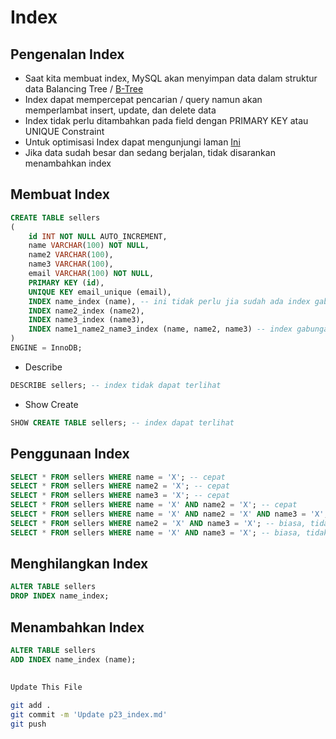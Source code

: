 # Index

## Pengenalan Index
* Saat kita membuat index, MySQL akan menyimpan data dalam struktur data Balancing Tree / [B-Tree](https://en.wikipedia.org/wiki/B-tre)
* Index dapat mempercepat pencarian / query namun akan memperlambat insert, update, dan delete data
* Index tidak perlu ditambahkan pada field dengan PRIMARY KEY atau UNIQUE Constraint
* Untuk optimisasi Index dapat mengunjungi laman [Ini](https://dev.mysql.com/doc/refman/8.0/en/optimization-indexes.html)
* Jika data sudah besar dan sedang berjalan, tidak disarankan menambahkan index

## Membuat Index
```sql
CREATE TABLE sellers
(
	id INT NOT NULL AUTO_INCREMENT,
    name VARCHAR(100) NOT NULL,
    name2 VARCHAR(100),
    name3 VARCHAR(100),
    email VARCHAR(100) NOT NULL,
	PRIMARY KEY (id),
    UNIQUE KEY email_unique (email),
    INDEX name_index (name), -- ini tidak perlu jia sudah ada index gabungan yang diawali 'name'
	INDEX name2_index (name2),
	INDEX name3_index (name3),
	INDEX name1_name2_name3_index (name, name2, name3) -- index gabungan
) 
ENGINE = InnoDB;
```

* Describe
```sql
DESCRIBE sellers; -- index tidak dapat terlihat 
```

* Show Create
```sql
SHOW CREATE TABLE sellers; -- index dapat terlihat
```

## Penggunaan Index
```sql
SELECT * FROM sellers WHERE name = 'X'; -- cepat
SELECT * FROM sellers WHERE name2 = 'X'; -- cepat
SELECT * FROM sellers WHERE name3 = 'X'; -- cepat
SELECT * FROM sellers WHERE name = 'X' AND name2 = 'X'; -- cepat
SELECT * FROM sellers WHERE name = 'X' AND name2 = 'X' AND name3 = 'X';  -- cepat
SELECT * FROM sellers WHERE name2 = 'X' AND name3 = 'X'; -- biasa, tidak kena index
SELECT * FROM sellers WHERE name = 'X' AND name3 = 'X'; -- biasa, tidak kena index
```

## Menghilangkan Index
```sql
ALTER TABLE sellers
DROP INDEX name_index;
```

## Menambahkan Index
```sql
ALTER TABLE sellers
ADD INDEX name_index (name);
```

##
```bash
Update This File
```
```bash
git add .
git commit -m 'Update p23_index.md'
git push

```